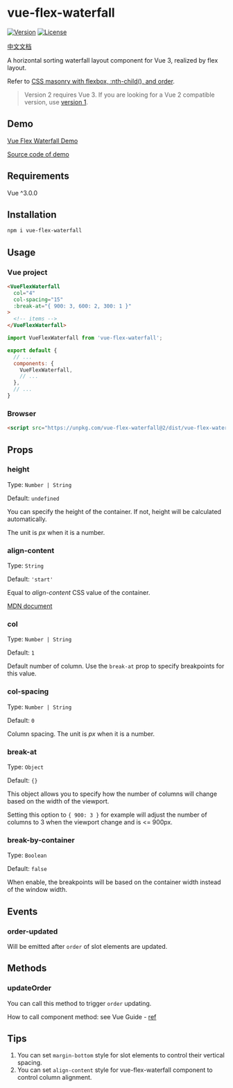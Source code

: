 # vue-flex-waterfall

[![Version](https://img.shields.io/npm/v/vue-flex-waterfall.svg?style=flat-square)](https://www.npmjs.com/package/vue-flex-waterfall)
[![License](https://img.shields.io/npm/l/vue-flex-waterfall.svg?style=flat-square)](LICENSE)

[中文文档](README-ZH.md)

A horizontal sorting waterfall layout component for Vue 3, realized by flex layout.

Refer to [CSS masonry with flexbox, :nth-child(), and order](https://tobiasahlin.com/blog/masonry-with-css/).

> Version 2 requires Vue 3. If you are looking for a Vue 2 compatible version, use [version 1](https://github.com/Tsuk1ko/vue-flex-waterfall/tree/v1).

## Demo

[Vue Flex Waterfall Demo](https://tsuk1ko.github.io/vue-flex-waterfall/)

[Source code of demo](src/App.vue)

## Requirements

Vue ^3.0.0

## Installation

```bash
npm i vue-flex-waterfall
```

## Usage

### Vue project

```html
<VueFlexWaterfall
  col="4"
  col-spacing="15"
  :break-at="{ 900: 3, 600: 2, 300: 1 }"
>
  <!-- items -->
</VueFlexWaterfall>
```

```js
import VueFlexWaterfall from 'vue-flex-waterfall';

export default {
  // ...
  components: {
    VueFlexWaterfall,
    // ...
  },
  // ...
}
```

### Browser

```html
<script src="https://unpkg.com/vue-flex-waterfall@2/dist/vue-flex-waterfall.umd.js"></script>
```

## Props

### height

Type: `Number | String`

Default: `undefined`

You can specify the height of the container. If not, height will be calculated automatically.

The unit is *px* when it is a number.

### align-content

Type: `String`

Default: `'start'`

Equal to *align-content* CSS value of the container.

[MDN document](https://developer.mozilla.org/en-US/docs/Web/CSS/align-content)

### col

Type: `Number | String`

Default: `1`

Default number of column. Use the `break-at` prop to specify breakpoints for this value.

### col-spacing

Type: `Number | String`

Default: `0`

Column spacing. The unit is *px* when it is a number.

### break-at

Type: `Object`

Default: `{}`

This object allows you to specify how the number of columns will change based on the width of the viewport.

Setting this option to `{ 900: 3 }` for example will adjust the number of columns to 3 when the viewport change and is <= 900px.

### break-by-container

Type: `Boolean`

Default: `false`

When enable, the breakpoints will be based on the container width instead of the window width.

## Events

### order-updated

Will be emitted after `order` of slot elements are updated.

## Methods

### updateOrder

You can call this method to trigger `order` updating.

How to call component method: see Vue Guide - [ref](https://v3.cn.vuejs.org/api/special-attributes.html#ref)

## Tips

1. You can set `margin-bottom` style for slot elements to control their vertical spacing.
2. You can set `align-content` style for vue-flex-waterfall component to control column alignment.
